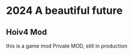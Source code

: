 # 2024 A beautiful future
Hoiv4 Mod
-------------------------------
this is a game mod
Private MOD, still in production
